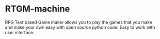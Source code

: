 # RTGM-machine
RPG Text based Game maker allows you to play the games that you make and make your own easy with open source python code. Easy to work with user interface. 
